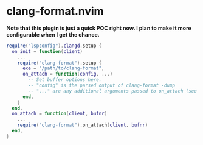 # clang-format.nvim

**Note that this plugin is just a quick POC right now. I plan to make it more configurable when I get the chance.**

```lua
require("lspconfig").clangd.setup {
  on_init = function(client)
    ...
    require("clang-format").setup {
      exe = "/path/to/clang-format",
      on_attach = function(config, ...)
        -- Set buffer options here.
        -- "config" is the parsed output of clang-format -dump
        -- "..." are any additional arguments passed to on_attach (see below, typically client and bufnr).
      end,
    }
  end,
  on_attach = function(client, bufnr)
    ...
    require("clang-format").on_attach(client, bufnr)
  end,
}
```
